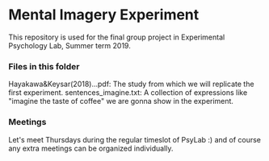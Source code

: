 # Mental Imagery Experiment
This repository is used for the final group project in Experimental Psychology Lab, Summer term 2019. 

### Files in this folder
Hayakawa&Keysar(2018)...pdf: The study from which we will replicate the first experiment. 
sentences_imagine.txt: A collection of expressions like "imagine the taste of coffee" we are gonna show in the experiment. 

### Meetings
Let's meet Thursdays during the regular timeslot of PsyLab :) and of course any extra meetings can be organized individually. 